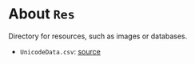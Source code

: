 # About `Res`

Directory for resources, such as images or databases.

- `UnicodeData.csv`: [source](https://www.unicode.org/Public/UCD/latest/ucd/UnicodeData.txt)